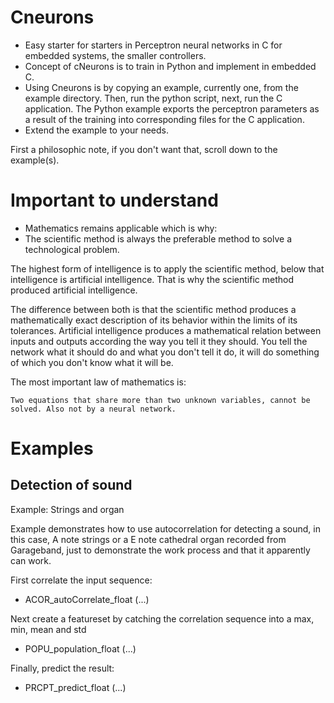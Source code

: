 

# Cneurons

- Easy starter for starters in Perceptron neural networks in C for embedded systems, the smaller controllers.
- Concept of cNeurons is to train in Python and implement in embedded C.
- Using Cneurons is by copying an example, currently one, from the example directory. Then, run the python script, next, run the C application. The Python example exports the perceptron parameters as a result of the training into corresponding files for the C application.
- Extend the example to your needs.

First a philosophic note, if you don't want that, scroll down to the example(s).

# Important to understand

- Mathematics remains applicable which is why:
- The scientific method is always the preferable method to solve a technological problem.

The highest form of intelligence is to apply the scientific method, below that intelligence is artificial intelligence. That is why the scientific method produced artificial intelligence.

The difference between both is that the scientific method produces a mathematically exact description of its behavior within the limits of its tolerances. Artificial intelligence produces a mathematical relation between inputs and outputs according the way you tell it they should. You tell the network what it should do and what you don't tell it do, it will do something of which you don't know what it will be.

The most important law of mathematics is:

```Two equations that share more than two unknown variables, cannot be solved. Also not by a neural network.```



# Examples
## Detection of sound

Example: Strings and organ

Example demonstrates how to use autocorrelation for detecting a sound, in this case, A note strings or a E note cathedral organ recorded from Garageband, just to demonstrate the work process and that it apparently can work.

First correlate the input sequence:
- ACOR_autoCorrelate_float (...)

Next create a featureset by catching the correlation sequence into a max, min, mean and std
- POPU_population_float (...)

Finally, predict the result:
- PRCPT_predict_float (...)
